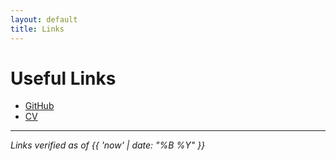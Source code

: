 ```yaml
---
layout: default
title: Links
---
```


# Useful Links

- [GitHub](https://github.com/anirudhas-2004)
- [CV](/resume%20final.pdf)

---

*Links verified as of {{ 'now' | date: "%B %Y" }}*